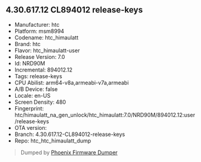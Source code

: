 ## 4.30.617.12 CL894012 release-keys
- Manufacturer: htc
- Platform: msm8994
- Codename: htc_himaulatt
- Brand: htc
- Flavor: htc_himaulatt-user
- Release Version: 7.0
- Id: NRD90M
- Incremental: 894012.12
- Tags: release-keys
- CPU Abilist: arm64-v8a,armeabi-v7a,armeabi
- A/B Device: false
- Locale: en-US
- Screen Density: 480
- Fingerprint: htc/himaulatt_na_gen_unlock/htc_himaulatt:7.0/NRD90M/894012.12:user/release-keys
- OTA version: 
- Branch: 4.30.617.12-CL894012-release-keys
- Repo: htc_htc_himaulatt_dump


>Dumped by [Phoenix Firmware Dumper](https://github.com/DroidDumps/phoenix_firmware_dumper)
